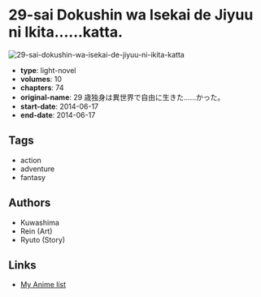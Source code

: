 # 29-sai Dokushin wa Isekai de Jiyuu ni Ikita......katta.

![29-sai-dokushin-wa-isekai-de-jiyuu-ni-ikita-katta](https://cdn.myanimelist.net/images/manga/3/175389.jpg)

-   **type**: light-novel
-   **volumes**: 10
-   **chapters**: 74
-   **original-name**: 29 歳独身は異世界で自由に生きた……かった。
-   **start-date**: 2014-06-17
-   **end-date**: 2014-06-17

## Tags

-   action
-   adventure
-   fantasy

## Authors

-   Kuwashima
-   Rein (Art)
-   Ryuto (Story)

## Links

-   [My Anime list](https://myanimelist.net/manga/75075/29-sai_Dokushin_wa_Isekai_de_Jiyuu_ni_Ikitakatta)
